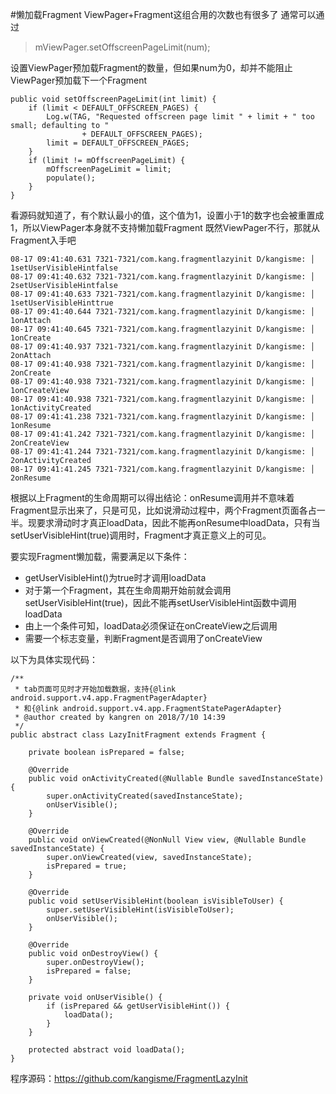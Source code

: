 #懒加载Fragment
ViewPager+Fragment这组合用的次数也有很多了
通常可以通过

>mViewPager.setOffscreenPageLimit(num);

设置ViewPager预加载Fragment的数量，但如果num为0，却并不能阻止ViewPager预加载下一个Fragment
```
public void setOffscreenPageLimit(int limit) {
    if (limit < DEFAULT_OFFSCREEN_PAGES) {
        Log.w(TAG, "Requested offscreen page limit " + limit + " too small; defaulting to "
                + DEFAULT_OFFSCREEN_PAGES);
        limit = DEFAULT_OFFSCREEN_PAGES;
    }
    if (limit != mOffscreenPageLimit) {
        mOffscreenPageLimit = limit;
        populate();
    }
}
```
看源码就知道了，有个默认最小的值，这个值为1，设置小于1的数字也会被重置成1，所以ViewPager本身就不支持懒加载Fragment
既然ViewPager不行，那就从Fragment入手吧
```
08-17 09:41:40.631 7321-7321/com.kang.fragmentlazyinit D/kangisme: │ 1setUserVisibleHintfalse
08-17 09:41:40.632 7321-7321/com.kang.fragmentlazyinit D/kangisme: │ 2setUserVisibleHintfalse
08-17 09:41:40.633 7321-7321/com.kang.fragmentlazyinit D/kangisme: │ 1setUserVisibleHinttrue
08-17 09:41:40.644 7321-7321/com.kang.fragmentlazyinit D/kangisme: │ 1onAttach
08-17 09:41:40.645 7321-7321/com.kang.fragmentlazyinit D/kangisme: │ 1onCreate
08-17 09:41:40.937 7321-7321/com.kang.fragmentlazyinit D/kangisme: │ 2onAttach
08-17 09:41:40.938 7321-7321/com.kang.fragmentlazyinit D/kangisme: │ 2onCreate
08-17 09:41:40.938 7321-7321/com.kang.fragmentlazyinit D/kangisme: │ 1onCreateView
08-17 09:41:40.938 7321-7321/com.kang.fragmentlazyinit D/kangisme: │ 1onActivityCreated
08-17 09:41:41.238 7321-7321/com.kang.fragmentlazyinit D/kangisme: │ 1onResume
08-17 09:41:41.242 7321-7321/com.kang.fragmentlazyinit D/kangisme: │ 2onCreateView
08-17 09:41:41.244 7321-7321/com.kang.fragmentlazyinit D/kangisme: │ 2onActivityCreated
08-17 09:41:41.245 7321-7321/com.kang.fragmentlazyinit D/kangisme: │ 2onResume
```

根据以上Fragment的生命周期可以得出结论：onResume调用并不意味着Fragment显示出来了，只是可见，比如说滑动过程中，两个Fragment页面各占一半。现要求滑动时才真正loadData，因此不能再onResume中loadData，只有当setUserVisibleHint(true)调用时，Fragment才真正意义上的可见。

要实现Fragment懒加载，需要满足以下条件：
- getUserVisibleHint()为true时才调用loadData
- 对于第一个Fragment，其在生命周期开始前就会调用setUserVisibleHint(true)，因此不能再setUserVisibleHint函数中调用loadData
- 由上一个条件可知，loadData必须保证在onCreateView之后调用
- 需要一个标志变量，判断Fragment是否调用了onCreateView

以下为具体实现代码：
```
/**
 * tab页面可见时才开始加载数据，支持{@link android.support.v4.app.FragmentPagerAdapter}
 * 和{@link android.support.v4.app.FragmentStatePagerAdapter}
 * @author created by kangren on 2018/7/10 14:39
 */
public abstract class LazyInitFragment extends Fragment {

    private boolean isPrepared = false;

    @Override
    public void onActivityCreated(@Nullable Bundle savedInstanceState) {
        super.onActivityCreated(savedInstanceState);
        onUserVisible();
    }

    @Override
    public void onViewCreated(@NonNull View view, @Nullable Bundle savedInstanceState) {
        super.onViewCreated(view, savedInstanceState);
        isPrepared = true;
    }

    @Override
    public void setUserVisibleHint(boolean isVisibleToUser) {
        super.setUserVisibleHint(isVisibleToUser);
        onUserVisible();
    }

    @Override
    public void onDestroyView() {
        super.onDestroyView();
        isPrepared = false;
    }

    private void onUserVisible() {
        if (isPrepared && getUserVisibleHint()) {
            loadData();
        }
    }

    protected abstract void loadData();
}
```
程序源码：https://github.com/kangisme/FragmentLazyInit